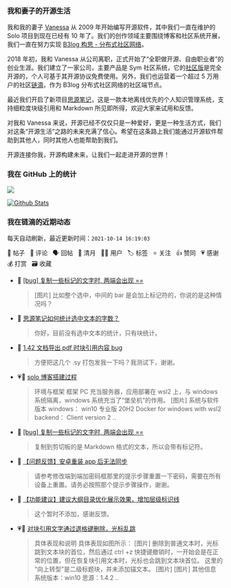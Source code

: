 ### 我和妻子的开源生活

我和我的妻子 [Vanessa](https://github.com/Vanessa219) 从 2009 年开始编写开源软件，其中我们一直在维护的 Solo 项目到现在已经有 10 年了。我们的创作领域主要围绕博客和社区系统开展，我们一直在努力实现 [B3log 构思 - 分布式社区网络](https://ld246.com/article/1546941897596)。

2018 年初，我和 Vanessa 从公司离职，正式开始了“全职做开源、自由职业者”的创业生涯。我们建立了一家公司，主要产品是 Sym 社区系统，它的[社区版](https://github.com/88250/symphony)是完全开源的，个人可基于其开源协议免费使用。另外，我们也运营着一个超过 5 万用户的社区[链滴](https://ld246.com)，作为 B3log 分布式社区网络的社区端节点。

最近我们开启了新项目[思源笔记](https://github.com/siyuan-note/siyuan)，这是一款本地离线优先的个人知识管理系统，支持细粒度块级引用和 Markdown 所见即所得，欢迎大家来试用和反馈。

对我和 Vanessa 来说，开源已经不仅仅只是一种爱好，更是一种生活方式，我们对这条“开源生活”之路的未来充满了信心。希望在这条路上我们能通过开源软件帮助到其他人，同时其他人也能帮助到我们。

开源连接你我，开源构建未来，让我们一起走进开源的世界！

### 我在 GitHub 上的统计

<a title="Hits" target="_blank" href="https://github.com/88250/88250"><img src="https://hits.b3log.org/88250/88250.svg"></a>

[![Github Stats](https://github-readme-stats.vercel.app/api?username=88250&theme=tokyonight&show_icons=true)](https://github.com/88250)

<!--events start -->

### 我在链滴的近期动态

每天自动刷新，最近更新时间：`2021-10-14 16:19:03`

📝 帖子 &nbsp; 💬 评论 &nbsp; 🗣 回帖 &nbsp; 🌙 清月 &nbsp; 👨‍💻 用户 &nbsp; 🏷️ 标签 &nbsp; ⭐️ 关注 &nbsp; 👍 赞同 &nbsp; 💗 感谢 &nbsp; 💰 打赏 &nbsp; 🗃 收藏

* 💬 [[bug] 复制一些标记的文字时, 两端会出现 ==](https://ld246.com/article/1634192551199/comment/1634197783570#comments)

  > [图片] 比如整个选中，中间的 bar 是会加上标记符的，你说的是这种情况吗？
* 💬 [思源笔记如何统计选中文本的字数？](https://ld246.com/article/1634196587859/comment/1634197558130#comments)

  > 你好，目前没有选中文本的统计，只有块统计。
* 💬 [1.42 文档导出 pdf 时块引用内容 bug](https://ld246.com/article/1634141876326/comment/1634197517471#comments)

  > 方便把这几个 .sy 打包发我一下吗？我测试下，谢谢。
* 💗📝 [solo 博客搭建过程](https://ld246.com/article/1634194439894)

  > 环境与框架 框架 PC 充当服务器，应用部署在 wsl2 上，与 windows 系统隔离，windows 系统充当了“堡垒机”的作用。 [图片] 系统与软件版本 windows： win10 专业版 20H2 Docker for windows with wsl2 backend： Client version 2 ..
* 💬 [[bug] 复制一些标记的文字时, 两端会出现 ==](https://ld246.com/article/1634192551199/comment/1634195036130#comments)

  > 复制到剪切板的是 Markdown 格式的文本，所以会带有标记符。
* 💬 [【问题反馈】安卓重装 app 后无法同步](https://ld246.com/article/1634189242988/comment/1634194978089#comments)

  > 请参考修改端到端加密码框那里的提示步骤重置一下密码，需要在所有设备上重置。请务必按照那个提示步骤操作，谢谢。
* 💬 [【功能建议】建议大纲目录优化展示效果，增加层级标识线](https://ld246.com/article/1634181180167/comment/1634181587233#comments)

  > 这个暂时不添加，感谢反馈。
* 💗📝 [对块引用文字通过退格键删除，光标乱跳](https://ld246.com/article/1634180629055)

  > 具体表现和说明 具体表现如图所示： [图片] 删除到普通文本时，光标跳到文本块的首位，然后通过 ctrl +z 快捷键撤销时，一开始会是在正常的位置，但在恢复块引用文本时，光标也会跳到文本块首位。 这里的 “向上转型”是二级标题块，并未添加锚文本。 [图片] [图片] 其他信息 系统版本：win10 思源：1.4.2  ..


<!--events end -->
